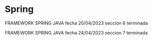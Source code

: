 # Spring
 FRAMEWORK SPRING JAVA
fecha 20/04/2023  seccion 6 terminada

FRAMEWORK SPRING JAVA
fecha 24/04/2023 seccion 7 terminada
